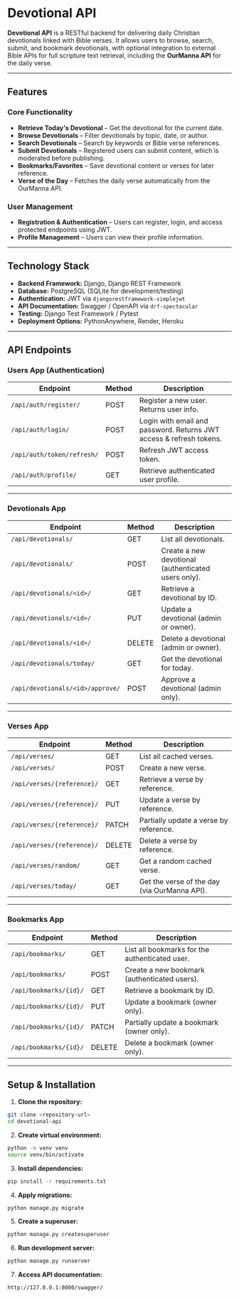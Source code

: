 
# Devotional API

**Devotional API** is a RESTful backend for delivering daily Christian devotionals linked with Bible verses.
It allows users to browse, search, submit, and bookmark devotionals, with optional integration to external Bible APIs for full scripture text retrieval, including the **OurManna API** for the daily verse.

---

## Features

### Core Functionality

* **Retrieve Today's Devotional** – Get the devotional for the current date.
* **Browse Devotionals** – Filter devotionals by topic, date, or author.
* **Search Devotionals** – Search by keywords or Bible verse references.
* **Submit Devotionals** – Registered users can submit content, which is moderated before publishing.
* **Bookmarks/Favorites** – Save devotional content or verses for later reference.
* **Verse of the Day** – Fetches the daily verse automatically from the OurManna API.

### User Management

* **Registration & Authentication** – Users can register, login, and access protected endpoints using JWT.
* **Profile Management** – Users can view their profile information.

---

## Technology Stack

* **Backend Framework:** Django, Django REST Framework
* **Database:** PostgreSQL (SQLite for development/testing)
* **Authentication:** JWT via `djangorestframework-simplejwt`
* **API Documentation:** Swagger / OpenAPI via `drf-spectacular`
* **Testing:** Django Test Framework / Pytest
* **Deployment Options:** PythonAnywhere, Render, Heroku

---

## API Endpoints

### Users App (Authentication)

| Endpoint                   | Method | Description                                                         |
| -------------------------- | ------ | ------------------------------------------------------------------- |
| `/api/auth/register/`      | POST   | Register a new user. Returns user info.                             |
| `/api/auth/login/`         | POST   | Login with email and password. Returns JWT access & refresh tokens. |
| `/api/auth/token/refresh/` | POST   | Refresh JWT access token.                                           |
| `/api/auth/profile/`       | GET    | Retrieve authenticated user profile.                                |

---

### Devotionals App

| Endpoint                         | Method | Description                                         |
| -------------------------------- | ------ | --------------------------------------------------- |
| `/api/devotionals/`              | GET    | List all devotionals.                               |
| `/api/devotionals/`              | POST   | Create a new devotional (authenticated users only). |
| `/api/devotionals/<id>/`         | GET    | Retrieve a devotional by ID.                        |
| `/api/devotionals/<id>/`         | PUT    | Update a devotional (admin or owner).               |
| `/api/devotionals/<id>/`         | DELETE | Delete a devotional (admin or owner).               |
| `/api/devotionals/today/`        | GET    | Get the devotional for today.                       |
| `/api/devotionals/<id>/approve/` | POST   | Approve a devotional (admin only).                  |

---

### Verses App

| Endpoint                   | Method | Description                                  |
| -------------------------- | ------ | -------------------------------------------- |
| `/api/verses/`             | GET    | List all cached verses.                      |
| `/api/verses/`             | POST   | Create a new verse.                          |
| `/api/verses/{reference}/` | GET    | Retrieve a verse by reference.               |
| `/api/verses/{reference}/` | PUT    | Update a verse by reference.                 |
| `/api/verses/{reference}/` | PATCH  | Partially update a verse by reference.       |
| `/api/verses/{reference}/` | DELETE | Delete a verse by reference.                 |
| `/api/verses/random/`      | GET    | Get a random cached verse.                   |
| `/api/verses/today/`       | GET    | Get the verse of the day (via OurManna API). |

---

### Bookmarks App

| Endpoint               | Method | Description                                    |
| ---------------------- | ------ | ---------------------------------------------- |
| `/api/bookmarks/`      | GET    | List all bookmarks for the authenticated user. |
| `/api/bookmarks/`      | POST   | Create a new bookmark (authenticated users).   |
| `/api/bookmarks/{id}/` | GET    | Retrieve a bookmark by ID.                     |
| `/api/bookmarks/{id}/` | PUT    | Update a bookmark (owner only).                |
| `/api/bookmarks/{id}/` | PATCH  | Partially update a bookmark (owner only).      |
| `/api/bookmarks/{id}/` | DELETE | Delete a bookmark (owner only).                |

---

## Setup & Installation

1. **Clone the repository:**

```bash
git clone <repository-url>
cd devotional-api
```

2. **Create virtual environment:**

```bash
python -m venv venv
source venv/bin/activate  
```

3. **Install dependencies:**

```bash
pip install -r requirements.txt
```

4. **Apply migrations:**

```bash
python manage.py migrate
```

5. **Create a superuser:**

```bash
python manage.py createsuperuser
```

6. **Run development server:**

```bash
python manage.py runserver
```

7. **Access API documentation:**

```
http://127.0.0.1:8000/swagger/
```

